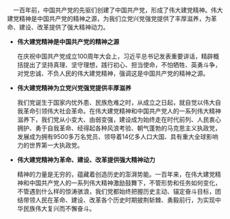 　一百年前，中国共产党的先驱们创建了中国共产党，形成了伟大建党精神。伟大建党精神是中国共产党的精神之源，为我们立党兴党强党提供了丰厚滋养，为革命、建设、改革提供了强大精神动力。

- **伟大建党精神是中国共产党的精神之源**

  在庆祝中国共产党成立100周年大会上，习近平总书记发表重要讲话，精辟概括提出了坚持真理、坚守理想，践行初心、担当使命，不怕牺牲、英勇斗争，对党忠诚、不负人民的伟大建党精神，强调这是中国共产党的精神之源。

- **伟大建党精神为立党兴党强党提供丰厚滋养**

  我们党诞生于国家内忧外患、民族危难之时，从成立之日起，就自觉以伟大自我革命引领伟大社会革命。在伟大建党精神和中国共产党人的一系列伟大精神滋养下，我们党从小变大、由弱变强，建设成为始终走在时代前列、人民衷心拥护、勇于自我革命、经得起各种风浪考验、朝气蓬勃的马克思主义执政党，发展成为拥有9500多万名党员、领导着14亿多人口大国、具有重大全球影响力的世界第一大执政党。

- **伟大建党精神为革命、建设、改革提供强大精神动力**

  精神的力量是无穷的，蕴藏着创造历史的澎湃势能。一百年来，在伟大建党精神和中国共产党人的一系列伟大精神激励鼓舞下，不管形势和任务如何变化，不管遇到什么样的惊涛骇浪，我们党都始终把握历史主动、锚定奋斗目标，团结带领人民在革命、建设、改革各个历史时期披荆斩棘、勇毅前行，为实现中华民族伟大复兴而不懈奋斗。